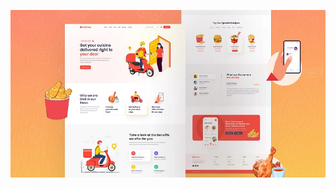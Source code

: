 ![Food Banner](https://github.com/shalinigiri9922/food-delivery/blob/main/images/restaurant%20food%20website.jpg?raw=true)

